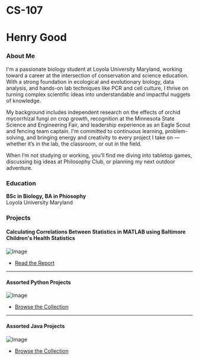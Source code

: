 # CS-107

# Henry Good

### About Me
I'm a passionate biology student at Loyola University Maryland, working toward a career at the intersection of conservation and science education. With a strong foundation in ecological and evolutionary biology, data analysis, and hands-on lab techniques like PCR and cell culture, I thrive on turning complex scientific ideas into understandable and impactful nuggets of knowledge.

My background includes independent research on the effects of orchid mycorrhizal fungi on crop growth, recognition at the Minnesota State Science and Engineering Fair, and leadership experience as an Eagle Scout and fencing team captain. I'm committed to continuous learning, problem-solving, and bringing energy and creativity to every project I take on — whether it’s in the lab, the classroom, or out in the field.

When I’m not studying or working, you’ll find me diving into tabletop games, discussing big ideas at Philosophy Club, or planning my next outdoor adventure.

### Education
**BSc in Biology, BA in Phiosophy**  
Loyola University Maryland

### Projects

#### Calculating Correlations Between Statistics in MATLAB using Baltimore Children's Health Statistics
![Image](https://www.mathworks.com/products/matlab-home/_jcr_content/mainParsys/band_1508284908_copy/mainParsys/columns_copy_2070482_1536975955/1/panel_copy/headerImage.adapt.full.medium.jpg/1744782963836.jpg)
- [Read the Report](https://studentsloyola-my.sharepoint.com/:w:/g/personal/hcgood_loyola_edu/ES5jUk1SuAFKhDyIzwYmSWcB5GUFUxx0jktjeYgQLceQJw?e=YM0drr)

***
#### Assorted Python Projects
![Image](https://talent500.com/blog/wp-content/uploads/sites/42/2022/05/PythonToolKit_Banner.png)
- [Browse the Collection](https://docs.google.com/document/d/1v-P9sbtf3fqTs7JY9hDoJAFOFv044LPXSFfapszczw0/edit?usp=sharing)

***
#### Assorted Java Projects
![Image](https://talent500.com/blog/wp-content/uploads/sites/42/2022/05/JavaToolKit_Banner.png)
- [Browse the Collection](https://docs.google.com/document/d/1rlwcMKgFKTCvTGZK7tKFo2q34ReuuQt64EhKFerR6uE/edit?usp=sharing)
